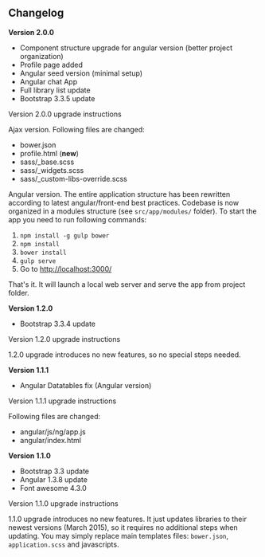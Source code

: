 
Changelog
--

**Version 2.0.0**

  - Component structure upgrade for angular version (better project organization)
  - Profile page added
  - Angular seed version (minimal setup)
  - Angular chat App
  - Full library list update
  - Bootstrap 3.3.5 update


Version 2.0.0 upgrade instructions

Ajax version. Following files are changed:

  - bower.json
  - profile.html (**new**)
  - sass/_base.scss
  - sass/_widgets.scss
  - sass/_custom-libs-override.scss

Angular version. The entire application structure has been rewritten according to latest angular/front-end best practices.
Codebase is now organized in a modules structure (see `src/app/modules/` folder). To start the app you need to run
following commands:

  1. `npm install -g gulp bower`
  2. `npm install`
  3. `bower install`
  4. `gulp serve`
  5. Go to [http://localhost:3000/](http://localhost:3000/)

That's it. It will launch a local web server and serve the app from project folder.


**Version 1.2.0**

  - Bootstrap 3.3.4 update

Version 1.2.0 upgrade instructions

1.2.0 upgrade introduces no new features, so no special steps needed.

**Version 1.1.1**

  - Angular Datatables fix (Angular version)

Version 1.1.1 upgrade instructions

Following files are changed:

  - angular/js/ng/app.js
  - angular/index.html


**Version 1.1.0**

  - Bootstrap 3.3 update
  - Angular 1.3.8 update
  - Font awesome 4.3.0

Version 1.1.0 upgrade instructions

1.1.0 upgrade introduces no new features. It just updates libraries to their newest versions (March 2015), so it requires no additional steps when updating.
You may simply replace main templates files: `bower.json`, `application.scss` and javascripts.
